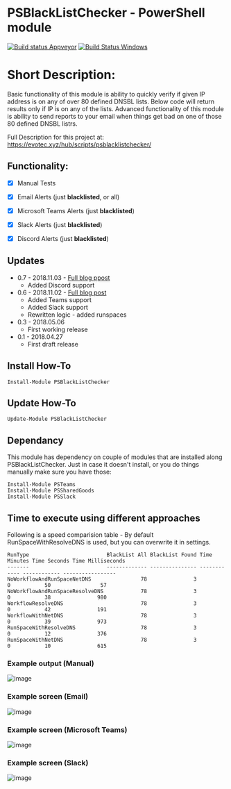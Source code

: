 # PSBlackListChecker - PowerShell module

[![Build status Appveyor](https://ci.appveyor.com/api/projects/status/k5mefm1r3ri0c71i?svg=true)](https://ci.appveyor.com/project/PrzemyslawKlys/psblacklistchecker)
[![Build Status Windows](https://dev.azure.com/evotecpl/PSBlackListChecker/_apis/build/status/EvotecIT.PSBlackListChecker)](https://dev.azure.com/evotecpl/PSBlackListChecker/_build/latest?definitionId=3)

# Short Description:
Basic functionality of this module is ability to quickly verify if given IP address is on any of over 80 defined DNSBL lists. Below code will return results only if IP is on any of the lists. Advanced functionality of this module is ability to send reports to your email when things get bad on one of those 80 defined DNSBL listrs.

Full Description for this project at: https://evotec.xyz/hub/scripts/psblacklistchecker/

## Functionality:
- [x] Manual Tests
- [x] Email Alerts (just **blacklisted**, or all)
- [x] Microsoft Teams Alerts (just **blacklisted**)
- [x] Slack Alerts (just **blacklisted**)
- [x] Discord Alerts (just **blacklisted**)


## Updates
- 0.7 - 2018.11.03 - [Full blog ppost](https://evotec.xyz/psblacklistchecker-added-discord-support/)
    - Added Discord support
- 0.6 - 2018.11.02 - [Full blog post](https://evotec.xyz/psblacklistchecker-notifications-to-microsoft-teams-slack-of-blacklisted-ips/)
    - Added Teams support
    - Added Slack support
    - Rewritten logic - added runspaces
- 0.3 - 2018.05.06
    - First working release
- 0.1 - 2018.04.27
    - First draft release


## Install How-To

```
Install-Module PSBlackListChecker
```

## Update How-To

```
Update-Module PSBlackListChecker
```

## Dependancy
This module has dependency on couple of modules that are installed along PSBlackListChecker. Just in case it doesn't install, or you do things manually make sure you have those:

```
Install-Module PSTeams
Install-Module PSSharedGoods
Install-Module PSSlack
```

## Time to execute using different approaches

Following is a speed comparision table - By default RunSpaceWithResolveDNS is used, but you can overwrite it in settings.

```
RunType                         BlackList All BlackList Found Time Minutes Time Seconds Time Milliseconds
-------                         ------------- --------------- ------------ ------------ -----------------
NoWorkflowAndRunSpaceNetDNS                78               3            0           50                57
NoWorkflowAndRunSpaceResolveDNS            78               3            0           38               980
WorkflowResolveDNS                         78               3            0           42               191
WorkflowWithNetDNS                         78               3            0           39               973
RunSpaceWithResolveDNS                     78               3            0           12               376
RunSpaceWithNetDNS                         78               3            0           10               615
```


### Example output (Manual)

![image](https://evotec.xyz/wp-content/uploads/2018/04/img_5ae61b3ba2c75.png)

### Example screen (Email)

![image](https://evotec.xyz/wp-content/uploads/2018/04/img_5ae624e384d2c.png)


### Example screen (Microsoft Teams)

![image](https://evotec.xyz/wp-content/uploads/2018/11/img_5bdca1f52c3c8.png)


### Example screen (Slack)

![image](https://evotec.xyz/wp-content/uploads/2018/11/img_5bdca221efcaf.png)
